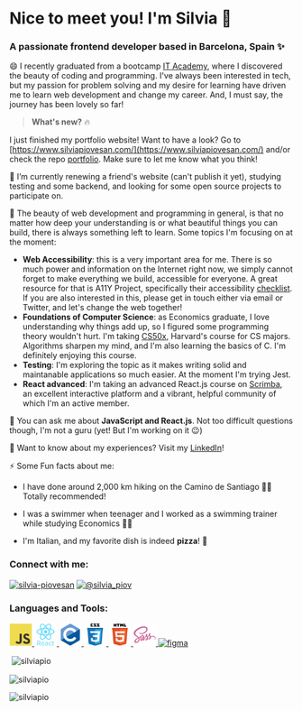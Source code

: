 # Nice to meet you! I'm Silvia 👋

### A passionate frontend developer based in Barcelona, Spain ✨

😄 I recently graduated from a bootcamp [IT Academy](https://cibernarium.barcelonactiva.cat/it-academy2), where I discovered the beauty of coding and programming. I've always been interested in tech, but my passion for problem solving and my desire for learning have driven me to learn web development and change my career. And, I must say, the journey has been lovely so far!

> **What's new?** 🔥

I just finished my portfolio website! Want to have a look? Go to [https://www.silviapiovesan.com/](https://www.silviapiovesan.com/) and/or check the repo [portfolio](https://github.com/silviapio/portfolio). Make sure to let me know what you think!

🔭 I’m currently renewing a friend's website (can't publish it yet), studying testing and some backend, and looking for some open source projects to participate on.

🌱 The beauty of web development and programming in general, is that no matter how deep your understanding is or what beautiful things you can build, there is always something left to learn. Some topics I'm focusing on at the moment:
   - **Web Accessibility**: this is a very important area for me. There is so much power and information on the Internet right now, we simply cannot forget to make everything we build, accessible for everyone. A great resource for that is A11Y Project, specifically their accessibility [checklist](https://www.a11yproject.com/checklist/). If you are also interested in this, please get in touch either via email or Twitter, and let's change the web together!
   - **Foundations of Computer Science**: as Economics graduate, I love understanding why things add up, so I figured some programming theory wouldn't hurt. I'm taking [CS50x](https://cs50.harvard.edu/x/2022/), Harvard's course for CS majors. Algorithms sharpen my mind, and I'm also learning the basics of C. I'm definitely enjoying this course.
   - **Testing**: I'm exploring the topic as it makes writing solid and maintanable applications so much easier. At the moment I'm trying Jest.
   - **React advanced**: I'm taking an advanced React.js course on [Scrimba](https://scrimba.com/), an excellent interactive platform and a vibrant, helpful community of which I'm an active member.

💬 You can ask me about **JavaScript and React.js**. Not too difficult questions though, I'm not a guru (yet! But I'm working on it 😉)

📄 Want to know about my experiences? Visit my [LinkedIn](https://www.linkedin.com/in/silvia-piovesan/)!

⚡ Some Fun facts about me:
 
  - I have done around 2,000 km hiking on the Camino de Santiago 🚶‍♀️ Totally recommended!

  - I was a swimmer when teenager and I worked as a swimming trainer while studying Economics 🏊🏽

  - I'm Italian, and my favorite dish is indeed **pizza**! 🍕

<h3 align="left">Connect with me:</h3>
<p align="left">
<a href="https://linkedin.com/in/silvia-piovesan" target="blank"><img align="center" src="https://raw.githubusercontent.com/rahuldkjain/github-profile-readme-generator/master/src/images/icons/Social/linked-in-alt.svg" alt="silvia-piovesan" height="30" width="40" /></a>
<a href="https://twitter.com/@silvia_piov" target="blank"><img align="center" src="https://raw.githubusercontent.com/rahuldkjain/github-profile-readme-generator/master/src/images/icons/Social/twitter.svg" alt="@silvia_piov" height="30" width="40" /></a>
</p>

<h3 align="left">Languages and Tools:</h3>
<p align="left"> <a href="https://developer.mozilla.org/en-US/docs/Web/JavaScript" target="_blank" rel="noreferrer"> <img src="https://raw.githubusercontent.com/devicons/devicon/master/icons/javascript/javascript-original.svg" alt="javascript" width="40" height="40"/> </a> <a href="https://reactjs.org/" target="_blank" rel="noreferrer"> <img src="https://raw.githubusercontent.com/devicons/devicon/master/icons/react/react-original-wordmark.svg" alt="react" width="40" height="40"/> </a> <a href="https://www.cprogramming.com/" target="_blank" rel="noreferrer"> <img src="https://raw.githubusercontent.com/devicons/devicon/master/icons/c/c-original.svg" alt="c" width="40" height="40"/> </a> <a href="https://www.w3schools.com/css/" target="_blank" rel="noreferrer"> <img src="https://raw.githubusercontent.com/devicons/devicon/master/icons/css3/css3-original-wordmark.svg" alt="css3" width="40" height="40"/> </a> <a href="https://www.w3.org/html/" target="_blank" rel="noreferrer"> <img src="https://raw.githubusercontent.com/devicons/devicon/master/icons/html5/html5-original-wordmark.svg" alt="html5" width="40" height="40"/> </a>  <a href="https://sass-lang.com" target="_blank" rel="noreferrer"> <img src="https://raw.githubusercontent.com/devicons/devicon/master/icons/sass/sass-original.svg" alt="sass" width="40" height="40"/> </a> <a href="https://www.figma.com/" target="_blank" rel="noreferrer"> <img src="https://www.vectorlogo.zone/logos/figma/figma-icon.svg" alt="figma" width="40" height="40"/> </a> </p>


<p>&nbsp;<img align="center" src="https://github-readme-stats.vercel.app/api?username=silviapio&show_icons=true&locale=en" alt="silviapio" /></p>

<p><img align="center" src="https://github-readme-streak-stats.herokuapp.com/?user=silviapio&" alt="silviapio" /></p>

<p align="left"> <img src="https://komarev.com/ghpvc/?username=silviapio&label=Profile%20views&color=0e75b6&style=flat" alt="silviapio" /> </p>

<!-- - 👨‍💻 All of my projects are available at [coming soon](coming soon)
<a href="https://jestjs.io" target="_blank" rel="noreferrer"> <img src="https://www.vectorlogo.zone/logos/jestjsio/jestjsio-icon.svg" alt="jest" width="40" height="40"/> </a>
<p><img align="left" src="https://github-readme-stats.vercel.app/api/top-langs?username=silviapio&show_icons=true&locale=en&layout=compact" alt="silviapio" /></p> 
--!>
<!-- special thanks: https://rahuldkjain.github.io/gh-profile-readme-generator/ -->
